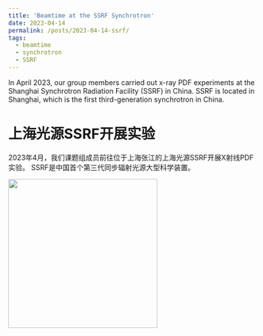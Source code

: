 ```yaml
---
title: 'Beamtime at the SSRF Synchrotron'
date: 2023-04-14
permalink: /posts/2023-04-14-ssrf/
tags:
  - beamtime
  - synchrotron
  - SSRF
---
```


In April 2023, our group members carried out x-ray PDF experiments at the Shanghai Synchrotron 
Radiation Facility (SSRF) in China. SSRF is located in Shanghai, which is the first third-generation synchrotron in China.

上海光源SSRF开展实验
======

2023年4月，我们课题组成员前往位于上海张江的上海光源SSRF开展X射线PDF实验。
SSRF是中国首个第三代同步辐射光源大型科学装置。

<image align="left" height="300" src="/images/news/202304ssrf.jpeg"></image>

